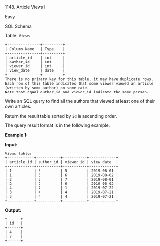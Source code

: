 1148\. Article Views I

Easy

SQL Schema

Table: `Views`

    +---------------+---------+
    | Column Name   | Type    |
    +---------------+---------+
    | article_id    | int     |
    | author_id     | int     |
    | viewer_id     | int     |
    | view_date     | date    |
    +---------------+---------+
    There is no primary key for this table, it may have duplicate rows.
    Each row of this table indicates that some viewer viewed an article (written by some author) on some date.
    Note that equal author_id and viewer_id indicate the same person. 

Write an SQL query to find all the authors that viewed at least one of their own articles.

Return the result table sorted by `id` in ascending order.

The query result format is in the following example.

**Example 1:**

**Input:**

    Views table:
    +------------+-----------+-----------+------------+
    | article_id | author_id | viewer_id | view_date  |
    +------------+-----------+-----------+------------+
    | 1          | 3         | 5         | 2019-08-01 |
    | 1          | 3         | 6         | 2019-08-02 |
    | 2          | 7         | 7         | 2019-08-01 |
    | 2          | 7         | 6         | 2019-08-02 |
    | 4          | 7         | 1         | 2019-07-22 |
    | 3          | 4         | 4         | 2019-07-21 |
    | 3          | 4         | 4         | 2019-07-21 |
    +------------+-----------+-----------+------------+

**Output:**

    +------+
    | id   |
    +------+
    | 4    |
    | 7    |
    +------+ 